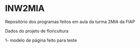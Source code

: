 # INW2MIA
Repositório dos programas feitos em aula da turma 2MIA da FIAP 

Dados do projeto de floricultura

1- modelo de página feito para teste 